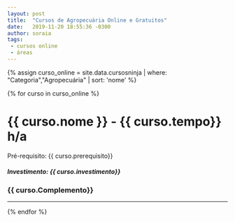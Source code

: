 ```yaml
---
layout: post
title:  "Cursos de Agropecuária Online e Gratuitos"
date:   2019-11-20 18:55:36 -0300
author: soraia
tags: 
 - cursos online
 - áreas
---
```


 {% assign curso_online = site.data.cursosninja | where: "Categoria","Agropecuária" | sort: 'nome'  %}

{% for curso in curso_online %}
<h1 class="post-title">{{ curso.nome }} - {{ curso.tempo}} h/a</h1>

<p>Pré-requisito: {{ curso.prerequisito}}</p>

<h5>Investimento: {{ curso.investimento}}</h5>
<h3>{{ curso.Complemento}}</h3>
<hr>

 {% endfor %}      
